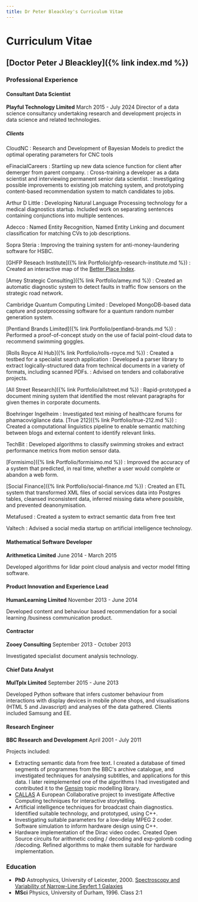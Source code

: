 ```yaml
---
title: Dr Peter Bleackley's Curriculum Vitae
---
```


# Curriculum Vitae
## [Doctor Peter J Bleackley]({% link index.md %})

### Professional Experience

#### Consultant Data Scientist
**Playful Technology Limited** March 2015 - July 2024
Director of a data science consultancy undertaking research and development projects in data science and related technologies.

##### Clients
CloudNC
: Research and Development of Bayesian Models to predict the optimal operating parameters for CNC tools

eFinacialCareers
: Startiing up new data science function for client after demerger from parent company. 
: Cross-training a developer as a data scientist and interviewing permanent senior data scientist. 
: Investigating possible improvements to existing job matching system, and prototyping content-based recommendation system to match candidates to jobs.

Arthur D Little
: Developing Natural Language Processing technology for a medical diagnostics startup. Included
work on separating sentences containing conjunctions into multiple sentences.

Adecco
: Named Entity Recognition, Named Entity Linking and document classification for matching CVs to
job descriptions.

Sopra Steria
: Improving the training system for anti-money-laundering software for HSBC.

[GHFP Reseach Institute]({% link Portfolio/ghfp-research-institute.md %})
: Created an interactive map of the [Better Place Index](https://www.thebetterplaceindex.report/map).

[Amey Strategic Consulting]({% link Portfolio/amey.md %})
: Created an automatic diagnostic system to detect faults in traffic flow sensors on the strategic road network.

Cambridge Quantum Computing Limited
: Developed MongoDB-based data capture and postprocessing software for a quantum random number generation system.

[Pentland Brands Limited]({% link Portfolio/pentland-brands.md %})
: Performed a proof-of-concept study on the use of facial point-cloud data to recommend swimming goggles.

[Rolls Royce AI Hub]({% link Portfolio/rolls-royce.md %})
: Created a testbed for a specialist search application
: Developed a parser library to extract logically-structured data from technical documents in a variety of formats, including scanned PDFs.
: Advised on tenders and collaborative projects.

[All Street Research]({% link Portfolio/allstreet.md %})
: Rapid-prototyped a document mining system that identified the most relevant paragraphs for given themes in corporate documents.

Boehringer Ingelheim
: Investigated text mining of healthcare forums for phamacovigilance data.
[True 212]({% link Portfolio/true-212.md %})
: Created a computational linguistics pipeline to enable semantic matching between blogs and external content to identify relevant links.

TechBit
: Developed algorithms to classify swimming strokes and extract performance metrics from motion sensor data.

[Formisimo]({% link Portfolio/formisimo.md %})
: Improved the accuracy of a system that predicted, in real time, whether a user would complete or abandon a web form.

[Social Finance]({% link Portfolio/social-finance.md %})
: Created an ETL system that transformed XML files of social services data into Postgres tables, cleansed inconsistent data, inferred missing data where possible, and prevented deanonymisation.

Metafused
: Created a system to extract semantic data from free text

Valtech
: Advised a social media startup on artificial intelligence technology.

#### Mathematical Software Developer
**Arithmetica Limited** June 2014 - March 2015

Developed algorithms for lidar point cloud analysis and vector model fitting software.

#### Product Innovation and Experience Lead
**HumanLearning Limited** November 2013 - June 2014

Developed content and behaviour based recommendation for a social learning /business communication product.

#### Contractor
**Zooey Consulting** September 2013 - October 2013

Investigated specialist document analysis technology.

#### Chief Data Analyst
**MulTplx Limited** September 2015 - June 2013

Developed Python software that infers customer behaviour from interactions with display devices in mobile phone shops, and visualisations (HTML 5 and Javascript) and analyses of the data gathered. Clients included Samsung and EE.

#### Research Engineer
**BBC Research and Development** April 2001 - July 2011

Projects included:
* Extracting semantic data from free text. I created a database of timed segments of programmes from the BBC's archive catalogue, and investigated techniques for analysing subtitles, and applications for this data. I later reimplemented one of the algorithms I had investigated and contributed it to the [Gensim](https://radimrehurek.com/gensim/) topic modelling library.
* [CALLAS](http://callas-newmedia.eu) A European Collaborative project to investigate Affective Computing
techniques for interactive storytelling. 
* Artificial intelligence techniques for broadcast chain diagnostics. Identified suitable technology, and prototyped, using C++.
* Investigating suitable parameters for a low-delay MPEG 2 coder. Software simulation to inform hardware design using C++.
* Hardware implementation of the Dirac video codec. Created Open Source circuits for arithmetic coding / decoding and exp-golomb coding /decoding. Refined algorithms to make them suitable for hardware implementation.

### Education
* **PhD** Astrophysics, University of Leicester, 2000. [Spectroscopy and Variability of Narrow-Line Seyfert 1 Galaxies](https://figshare.le.ac.uk/articles/thesis/Spectroscopy_and_variability_of_Narrow_Line_Seyfert_1_galaxies/10152242)
* **MSci** Physics, University of Durham, 1996. Class 2:1 

